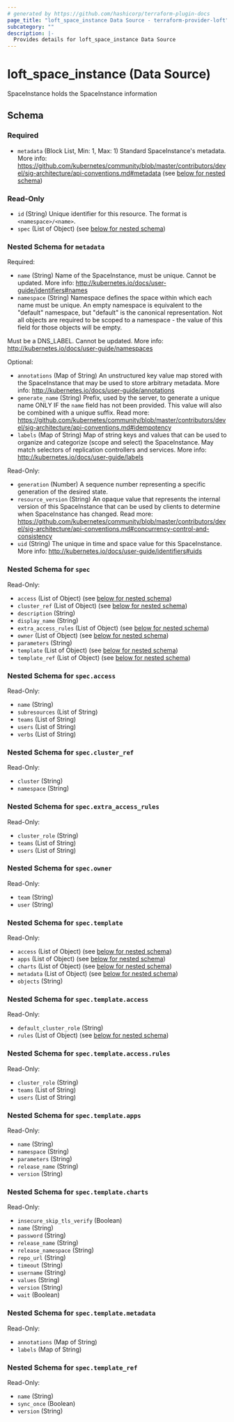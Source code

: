 ```yaml
---
# generated by https://github.com/hashicorp/terraform-plugin-docs
page_title: "loft_space_instance Data Source - terraform-provider-loft"
subcategory: ""
description: |-
  Provides details for loft_space_instance Data Source
---
```


# loft_space_instance (Data Source)

SpaceInstance holds the SpaceInstance information



<!-- schema generated by tfplugindocs -->
## Schema

### Required

- `metadata` (Block List, Min: 1, Max: 1) Standard SpaceInstance's metadata. More info: https://github.com/kubernetes/community/blob/master/contributors/devel/sig-architecture/api-conventions.md#metadata (see [below for nested schema](#nestedblock--metadata))

### Read-Only

- `id` (String) Unique identifier for this resource. The format is `<namespace>/<name>`.
- `spec` (List of Object) (see [below for nested schema](#nestedatt--spec))

<a id="nestedblock--metadata"></a>
### Nested Schema for `metadata`

Required:

- `name` (String) Name of the SpaceInstance, must be unique. Cannot be updated. More info: http://kubernetes.io/docs/user-guide/identifiers#names
- `namespace` (String) Namespace defines the space within which each name must be unique. An empty namespace is equivalent to the "default" namespace, but "default" is the canonical representation. Not all objects are required to be scoped to a namespace - the value of this field for those objects will be empty.

Must be a DNS_LABEL. Cannot be updated. More info: http://kubernetes.io/docs/user-guide/namespaces

Optional:

- `annotations` (Map of String) An unstructured key value map stored with the SpaceInstance that may be used to store arbitrary metadata. More info: http://kubernetes.io/docs/user-guide/annotations
- `generate_name` (String) Prefix, used by the server, to generate a unique name ONLY IF the `name` field has not been provided. This value will also be combined with a unique suffix. Read more: https://github.com/kubernetes/community/blob/master/contributors/devel/sig-architecture/api-conventions.md#idempotency
- `labels` (Map of String) Map of string keys and values that can be used to organize and categorize (scope and select) the SpaceInstance. May match selectors of replication controllers and services. More info: http://kubernetes.io/docs/user-guide/labels

Read-Only:

- `generation` (Number) A sequence number representing a specific generation of the desired state.
- `resource_version` (String) An opaque value that represents the internal version of this SpaceInstance that can be used by clients to determine when SpaceInstance has changed. Read more: https://github.com/kubernetes/community/blob/master/contributors/devel/sig-architecture/api-conventions.md#concurrency-control-and-consistency
- `uid` (String) The unique in time and space value for this SpaceInstance. More info: http://kubernetes.io/docs/user-guide/identifiers#uids


<a id="nestedatt--spec"></a>
### Nested Schema for `spec`

Read-Only:

- `access` (List of Object) (see [below for nested schema](#nestedobjatt--spec--access))
- `cluster_ref` (List of Object) (see [below for nested schema](#nestedobjatt--spec--cluster_ref))
- `description` (String)
- `display_name` (String)
- `extra_access_rules` (List of Object) (see [below for nested schema](#nestedobjatt--spec--extra_access_rules))
- `owner` (List of Object) (see [below for nested schema](#nestedobjatt--spec--owner))
- `parameters` (String)
- `template` (List of Object) (see [below for nested schema](#nestedobjatt--spec--template))
- `template_ref` (List of Object) (see [below for nested schema](#nestedobjatt--spec--template_ref))

<a id="nestedobjatt--spec--access"></a>
### Nested Schema for `spec.access`

Read-Only:

- `name` (String)
- `subresources` (List of String)
- `teams` (List of String)
- `users` (List of String)
- `verbs` (List of String)


<a id="nestedobjatt--spec--cluster_ref"></a>
### Nested Schema for `spec.cluster_ref`

Read-Only:

- `cluster` (String)
- `namespace` (String)


<a id="nestedobjatt--spec--extra_access_rules"></a>
### Nested Schema for `spec.extra_access_rules`

Read-Only:

- `cluster_role` (String)
- `teams` (List of String)
- `users` (List of String)


<a id="nestedobjatt--spec--owner"></a>
### Nested Schema for `spec.owner`

Read-Only:

- `team` (String)
- `user` (String)


<a id="nestedobjatt--spec--template"></a>
### Nested Schema for `spec.template`

Read-Only:

- `access` (List of Object) (see [below for nested schema](#nestedobjatt--spec--template--access))
- `apps` (List of Object) (see [below for nested schema](#nestedobjatt--spec--template--apps))
- `charts` (List of Object) (see [below for nested schema](#nestedobjatt--spec--template--charts))
- `metadata` (List of Object) (see [below for nested schema](#nestedobjatt--spec--template--metadata))
- `objects` (String)

<a id="nestedobjatt--spec--template--access"></a>
### Nested Schema for `spec.template.access`

Read-Only:

- `default_cluster_role` (String)
- `rules` (List of Object) (see [below for nested schema](#nestedobjatt--spec--template--access--rules))

<a id="nestedobjatt--spec--template--access--rules"></a>
### Nested Schema for `spec.template.access.rules`

Read-Only:

- `cluster_role` (String)
- `teams` (List of String)
- `users` (List of String)



<a id="nestedobjatt--spec--template--apps"></a>
### Nested Schema for `spec.template.apps`

Read-Only:

- `name` (String)
- `namespace` (String)
- `parameters` (String)
- `release_name` (String)
- `version` (String)


<a id="nestedobjatt--spec--template--charts"></a>
### Nested Schema for `spec.template.charts`

Read-Only:

- `insecure_skip_tls_verify` (Boolean)
- `name` (String)
- `password` (String)
- `release_name` (String)
- `release_namespace` (String)
- `repo_url` (String)
- `timeout` (String)
- `username` (String)
- `values` (String)
- `version` (String)
- `wait` (Boolean)


<a id="nestedobjatt--spec--template--metadata"></a>
### Nested Schema for `spec.template.metadata`

Read-Only:

- `annotations` (Map of String)
- `labels` (Map of String)



<a id="nestedobjatt--spec--template_ref"></a>
### Nested Schema for `spec.template_ref`

Read-Only:

- `name` (String)
- `sync_once` (Boolean)
- `version` (String)


